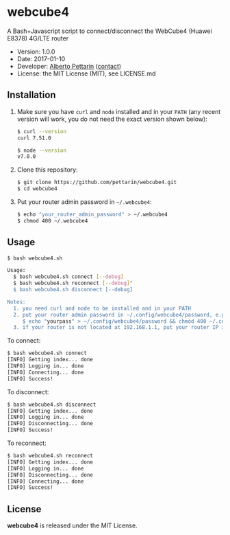 # webcube4

A Bash+Javascript script to connect/disconnect the WebCube4 (Huawei E8378) 4G/LTE router

* Version: 1.0.0
* Date: 2017-01-10
* Developer: [Alberto Pettarin](http://www.albertopettarin.it/) ([contact](http://www.albertopettarin.it/contact.html))
* License: the MIT License (MIT), see LICENSE.md


## Installation

1. Make sure you have ``curl`` and ``node`` installed and in your ``PATH``
   (any recent version will work, you do not need the exact version shown below):

    ```bash
    $ curl --version
    curl 7.51.0

    $ node --version
    v7.0.0
    ```

2. Clone this repository:

    ```bash
    $ git clone https://github.com/pettarin/webcube4.git
    $ cd webcube4
    ```

3. Put your router admin password in ``~/.webcube4``:

    ```bash
    $ echo "your_router_admin_password" > ~/.webcube4
    $ chmod 400 ~/.webcube4
    ```


## Usage

```bash
$ bash webcube4.sh

Usage:
  $ bash webcube4.sh connect [--debug]
  $ bash webcube4.sh reconnect [--debug]"
  $ bash webcube4.sh disconnect [--debug]

Notes:
  1. you need curl and node to be installed and in your PATH
  2. put your router admin password in ~/.config/webcube4/password, e.g. by running:
     $ echo "yourpass" > ~/.config/webcube4/password && chmod 400 ~/.config/webcube4/password
  3. if your router is not located at 192.168.1.1, put your router IP in ~/.config/webcube4/webhost
```

To connect:

```bash
$ bash webcube4.sh connect
[INFO] Getting index... done
[INFO] Logging in... done
[INFO] Connecting... done
[INFO] Success!
```

To disconnect:

```bash
$ bash webcube4.sh disconnect
[INFO] Getting index... done
[INFO] Logging in... done
[INFO] Disconnecting... done
[INFO] Success!
```

To reconnect:

```bash
$ bash webcube4.sh reconnect
[INFO] Getting index... done
[INFO] Logging in... done
[INFO] Disconnecting... done
[INFO] Connecting... done
[INFO] Success!
```

## License

**webcube4** is released under the MIT License.
